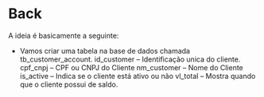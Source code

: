 # Back

A ideia é basicamente a seguinte:
- Vamos criar uma tabela na base de dados chamada tb_customer_account.
id_customer – Identificação unica do cliente.
cpf_cnpj – CPF ou CNPJ do Cliente
nm_customer – Nome do Cliente
is_active – Indica se o cliente está ativo ou não
vl_total – Mostra quando que o cliente possui de saldo.
